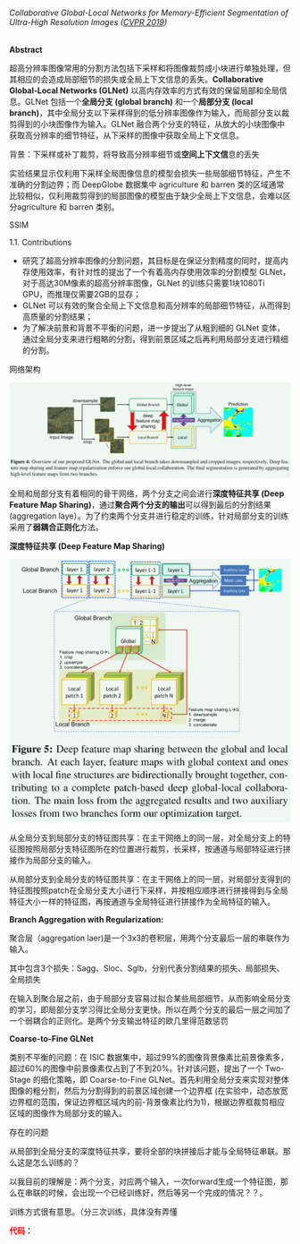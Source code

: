 ###### Collaborative Global-Local Networks for Memory-Efficient Segmentation of Ultra-High Resolution Images ([CVPR 2019](https://links.jianshu.com/go?to=https%3A%2F%2Fgithub.com%2Fextreme-assistant%2Fcvpr2020%2Fblob%2Fmaster%2Fcvpr_2019_githublinks.csv))





**Abstract**

超高分辨率图像常用的分割方法包括下采样和将图像裁剪成小块进行单独处理，但其相应的会造成局部细节的损失或全局上下文信息的丢失。**Collaborative Global-Local Networks (GLNet)** 以高内存效率的方式有效的保留局部和全局信息。GLNet 包括一个**全局分支 (global branch)** 和一个**局部分支 (local branch)**，其中全局分支以下采样得到的低分辨率图像作为输入，而局部分支以裁剪得到的小块图像作为输入。GLNet 融合两个分支的特征，从放大的小块图像中获取高分辨率的细节特征，从下采样的图像中获取全局上下文信息。





背景：下采样或补丁裁剪，将导致高分辨率细节或**空间上下文信**息的丢失

实验结果显示仅利用下采样全局图像信息的模型会损失一些局部细节特征，产生不准确的分割边界；而 DeepGlobe 数据集中 agriculture 和 barren 类的区域通常比较相似，仅利用裁剪得到的局部图像的模型由于缺少全局上下文信息，会难以区分agriculture 和 barren 类别。



SSIM







1.1. Contributions

- 研究了超高分辨率图像的分割问题，其目标是在保证分割精度的同时，提高内存使用效率，有针对性的提出了一个有着高内存使用效率的分割模型 GLNet，对于高达30M像素的超高分辨率图像，GLNet 的训练只需要1块1080Ti GPU，而推理仅需要2GB的显存；
- GLNet 可以有效的聚合全局上下文信息和高分辨率的局部细节特征，从而得到高质量的分割结果；
- 为了解决前景和背景不平衡的问题，进一步提出了从粗到细的 GLNet 变体，通过全局分支来进行粗略的分割，得到前景区域之后再利用局部分支进行精细的分割。



网络架构

![image-20231211161826361](image/GLNet%E5%85%A8%E5%B1%80%E5%B1%80%E9%83%A8%E5%8D%8F%E5%8A%A9%E7%BD%91%E7%BB%9C/image-20231211161826361.png)

全局和局部分支有着相同的骨干网络，两个分支之间会进行**深度特征共享 (Deep Feature Map Sharing)**，通过**聚合两个分支的输出**可以得到最后的分割结果 (aggregation laye）。为了约束两个分支并进行稳定的训练，针对局部分支的训练采用了**弱耦合正则化**方法。

**深度特征共享 (Deep Feature Map Sharing)**

<img src="image/GLNet%E5%85%A8%E5%B1%80%E5%B1%80%E9%83%A8%E5%8D%8F%E5%8A%A9%E7%BD%91%E7%BB%9C/image-20231211162336018.png" alt="image-20231211162336018" style="zoom:50%;" />

从全局分支到局部分支的特征图共享：在主干网络上的同一层，对全局分支上的特征图按照局部分支特征图所在的位置进行裁剪，长采样，按通道与局部特征进行拼接作为局部分支的输入。

从局部分支到全局分支的特征图共享：在主干网络上的同一层，对局部分支得到的特征图按照patch在全局分支大小进行下采样，并按相应顺序进行拼接得到与全局特征大小一样的特征图，再按通道与全局特征进行拼接作为全局特征的输入。



**Branch Aggregation with Regularization:**

聚合层（aggregation laer)是一个3x3的卷积层，用两个分支最后一层的串联作为输入。

其中包含3个损失：Sagg、Sloc、Sglb，分别代表分割结果的损失、局部损失、全局损失

在输入到聚合层之前，由于局部分支容易过拟合某些局部细节，从而影响全局分支的学习，即局部分支学习得比全局分支更快。所以在两个分支的最后一层之间加了一个弱耦合的正则化。是两个分支输出特征的欧几里得范数惩罚



**Coarse-to-Fine GLNet**

类别不平衡的问题：在 ISIC 数据集中，超过99%的图像背景像素比前景像素多，超过60%的图像中前景像素仅占到了不到20%。针对该问题，提出了一个 Two-Stage 的细化策略，即 Coarse-to-Fine GLNet。首先利用全局分支来实现对整体图像的粗分割，然后为分割得到的前景区域创建一个边界框 (在实验中，动态放宽边界框的范围，保证边界框区域内的前-背景像素比约为1)，根据边界框裁剪相应区域的图像作为局部分支的输入。



存在的问题

从局部到全局分支的深度特征共享，要将全部的块拼接后才能与全局特征串联。那么这是怎么训练的？

以我目前的理解是：两个分支，对应两个输入，一次forward生成一个特征图，那么在串联的时候，会出现一个已经训练好，然后等另一个完成的情况？？。

训练方式很有意思。（分三次训练，具体没有弄懂

**<span style='color:red'>代码</span>：**
